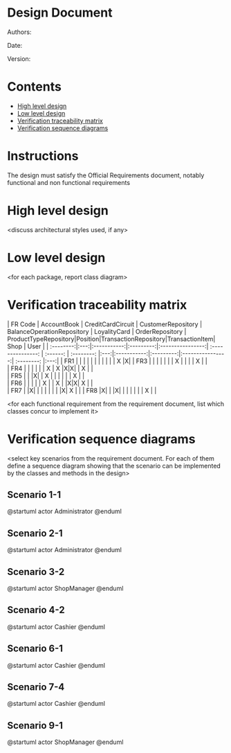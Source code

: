 # Design Document 


Authors: 

Date:

Version:


# Contents

- [High level design](#package-diagram)
- [Low level design](#class-diagram)
- [Verification traceability matrix](#verification-traceability-matrix)
- [Verification sequence diagrams](#verification-sequence-diagrams)

# Instructions

The design must satisfy the Official Requirements document, notably functional and non functional requirements

# High level design 

<discuss architectural styles used, if any>
<report package diagram>






# Low level design

<for each package, report class diagram>









# Verification traceability matrix


| FR Code | AccountBook | CreditCardCircuit | CustomerRepository | BalanceOperationRepository | LoyalityCard | OrderRepository | ProductTypeRepository|Position|TransactionRepository|TransactionItem| Shop | User |
| :--------:|:---:|:-----------:|:---------:|:----------------:| :---------------: | :------: | :--------: |:---:|:-----------:|:---------:|:----------------:| :--------: |:---:|
| FR1   | | | | |   |   |   | | | |  X |X| 
| FR3   | | | | |   |   | X | | | |  X | |  
| FR4   | | | | |   | X | X |X|X| |  X | |  
| FR5   | | |X| | X |   |   | | | |  X | |  
| FR6   | | | | | X |   | X | |X|X|  X | |  
| FR7   | |X| | |   |   |   | | |X|  X | | 
| FR8   |X| | |X|   |   |   | | | |  X | |  

\<for each functional requirement from the requirement document, list which classes concur to implement it>











# Verification sequence diagrams 
\<select key scenarios from the requirement document. For each of them define a sequence diagram showing that the scenario can be implemented by the classes and methods in the design>

## Scenario 1-1
@startuml
actor Administrator
@enduml

## Scenario 2-1
@startuml
actor Administrator
@enduml

## Scenario 3-2
@startuml
actor ShopManager
@enduml

## Scenario 4-2
@startuml
actor Cashier
@enduml

## Scenario 6-1
@startuml
actor Cashier
@enduml

## Scenario 7-4
@startuml
actor Cashier
@enduml

## Scenario 9-1
@startuml
actor ShopManager
@enduml
